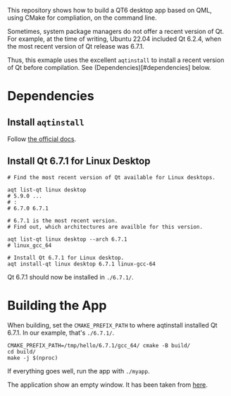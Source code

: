 This repository shows how to build a QT6 desktop app based on QML, using CMake for compliation, on the command line.

Sometimes, system package managers do not offer a recent version of Qt. For example, at the time of writing, Ubuntu 22.04 included Qt 6.2.4, when the most recent version of Qt release was 6.7.1.

Thus, this exmaple uses the excellent `aqtinstall` to install a recent version of Qt before compilation. See (Dependencies)[#dependencies] below.

# Dependencies

## Install `aqtinstall`

Follow [the official docs](https://aqtinstall.readthedocs.io/en/latest/getting_started.html#installing-qt).

## Install Qt 6.7.1 for Linux Desktop

```shell
# Find the most recent version of Qt available for Linux desktops.

aqt list-qt linux desktop
# 5.9.0 ...
# :
# 6.7.0 6.7.1

# 6.7.1 is the most recent version.
# Find out, which architectures are availble for this version.

aqt list-qt linux desktop --arch 6.7.1
# linux_gcc_64

# Install Qt 6.7.1 for Linux desktop.
aqt install-qt linux desktop 6.7.1 linux-gcc-64
```

Qt 6.7.1 should now be installed in `./6.7.1/`.

# Building the App

When building, set the `CMAKE_PREFIX_PATH` to where aqtinstall installed Qt 6.7.1. In our example, that's `./6.7.1/`.

```shell
CMAKE_PREFIX_PATH=/tmp/hello/6.7.1/gcc_64/ cmake -B build/
cd build/
make -j $(nproc)
```

If everything goes well, run the app with `./myapp`.

The application show an empty window. It has been taken from [here](https://www.qt.io/blog/introduction-to-the-qml-cmake-api).
